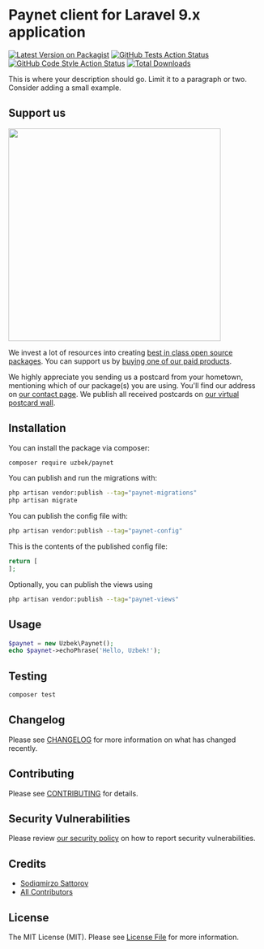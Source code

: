 # Paynet client for Laravel 9.x application

[![Latest Version on Packagist](https://img.shields.io/packagist/v/uzbek/paynet.svg?style=flat-square)](https://packagist.org/packages/uzbek/paynet)
[![GitHub Tests Action Status](https://img.shields.io/github/workflow/status/uzbek/paynet/run-tests?label=tests)](https://github.com/uzbek/paynet/actions?query=workflow%3Arun-tests+branch%3Amain)
[![GitHub Code Style Action Status](https://img.shields.io/github/workflow/status/uzbek/paynet/Fix%20PHP%20code%20style%20issues?label=code%20style)](https://github.com/uzbek/paynet/actions?query=workflow%3A"Fix+PHP+code+style+issues"+branch%3Amain)
[![Total Downloads](https://img.shields.io/packagist/dt/uzbek/paynet.svg?style=flat-square)](https://packagist.org/packages/uzbek/paynet)

This is where your description should go. Limit it to a paragraph or two. Consider adding a small example.

## Support us

[<img src="https://github-ads.s3.eu-central-1.amazonaws.com/Paynet.jpg?t=1" width="419px" />](https://spatie.be/github-ad-click/Paynet)

We invest a lot of resources into creating [best in class open source packages](https://spatie.be/open-source). You can support us by [buying one of our paid products](https://spatie.be/open-source/support-us).

We highly appreciate you sending us a postcard from your hometown, mentioning which of our package(s) you are using. You'll find our address on [our contact page](https://spatie.be/about-us). We publish all received postcards on [our virtual postcard wall](https://spatie.be/open-source/postcards).

## Installation

You can install the package via composer:

```bash
composer require uzbek/paynet
```

You can publish and run the migrations with:

```bash
php artisan vendor:publish --tag="paynet-migrations"
php artisan migrate
```

You can publish the config file with:

```bash
php artisan vendor:publish --tag="paynet-config"
```

This is the contents of the published config file:

```php
return [
];
```

Optionally, you can publish the views using

```bash
php artisan vendor:publish --tag="paynet-views"
```

## Usage

```php
$paynet = new Uzbek\Paynet();
echo $paynet->echoPhrase('Hello, Uzbek!');
```

## Testing

```bash
composer test
```

## Changelog

Please see [CHANGELOG](CHANGELOG.md) for more information on what has changed recently.

## Contributing

Please see [CONTRIBUTING](CONTRIBUTING.md) for details.

## Security Vulnerabilities

Please review [our security policy](../../security/policy) on how to report security vulnerabilities.

## Credits

- [Sodiqmirzo Sattorov](https://github.com/Sodiqmirzo)
- [All Contributors](../../contributors)

## License

The MIT License (MIT). Please see [License File](LICENSE.md) for more information.
